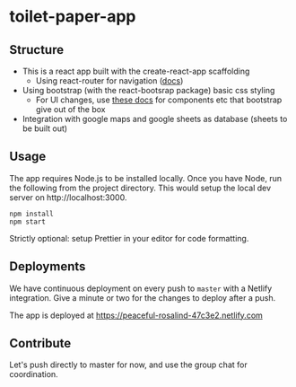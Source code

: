 # toilet-paper-app

## Structure

* This is a react app built with the create-react-app scaffolding
  * Using react-router for navigation ([docs](https://reacttraining.com/react-router/web/guides/quick-start))
* Using bootstrap (with the react-bootsrap package) basic css styling
  * For UI changes, use [these docs](https://react-bootstrap.netlify.com/components/alerts) for components etc that bootstrap give out of the box
* Integration with google maps and google sheets as database (sheets to be built out)

## Usage

The app requires Node.js to be installed locally. Once you have Node, run the following from the project directory. This would setup the local dev server on http://localhost:3000.

```
npm install
npm start
```

Strictly optional: setup Prettier in your editor for code formatting.

## Deployments

We have continuous deployment on every push to `master` with a Netlify integration. Give a minute or two for the changes to deploy after a push.

The app is deployed at https://peaceful-rosalind-47c3e2.netlify.com

## Contribute

Let's push directly to master for now, and use the group chat for coordination.
